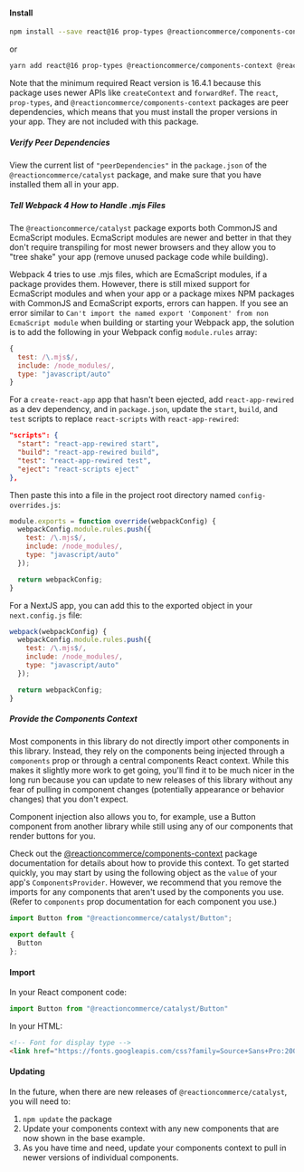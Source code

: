 #### Install

```bash
npm install --save react@16 prop-types @reactioncommerce/components-context @reactioncommerce/catalyst
```

or

```bash
yarn add react@16 prop-types @reactioncommerce/components-context @reactioncommerce/catalyst
```

Note that the minimum required React version is 16.4.1 because this package uses newer APIs like `createContext` and `forwardRef`. The `react`, `prop-types`, and `@reactioncommerce/components-context` packages are peer dependencies, which means that you must install the proper versions in your app. They are not included with this package.

##### Verify Peer Dependencies

View the current list of `"peerDependencies"` in the `package.json` of the `@reactioncommerce/catalyst` package, and make sure that you have installed them all in your app.

##### Tell Webpack 4 How to Handle .mjs Files

The `@reactioncommerce/catalyst` package exports both CommonJS and EcmaScript modules. EcmaScript modules are newer and better in that they don't require transpiling for most newer browsers and they allow you to "tree shake" your app (remove unused package code while building).

Webpack 4 tries to use .mjs files, which are EcmaScript modules, if a package provides them. However, there is still mixed support for EcmaScript modules and when your app or a package mixes NPM packages with CommonJS and EcmaScript exports, errors can happen. If you see an error similar to `Can't import the named export 'Component' from non EcmaScript module` when building or starting your Webpack app, the solution is to add the following in your Webpack config `module.rules` array:

```jsx static
{
  test: /\.mjs$/,
  include: /node_modules/,
  type: "javascript/auto"
}
```

For a `create-react-app` app that hasn't been ejected, add `react-app-rewired` as a dev dependency, and in `package.json`, update the `start`, `build`, and `test` scripts to replace `react-scripts` with `react-app-rewired`:

```json
"scripts": {
  "start": "react-app-rewired start",
  "build": "react-app-rewired build",
  "test": "react-app-rewired test",
  "eject": "react-scripts eject"
},
```

Then paste this into a file in the project root directory named `config-overrides.js`:

```jsx static
module.exports = function override(webpackConfig) {
  webpackConfig.module.rules.push({
    test: /\.mjs$/,
    include: /node_modules/,
    type: "javascript/auto"
  });

  return webpackConfig;
}
```

For a NextJS app, you can add this to the exported object in your `next.config.js` file:

```jsx static
webpack(webpackConfig) {
  webpackConfig.module.rules.push({
    test: /\.mjs$/,
    include: /node_modules/,
    type: "javascript/auto"
  });

  return webpackConfig;
}
```

##### Provide the Components Context

Most components in this library do not directly import other components in this library. Instead, they rely on the components being injected through a `components` prop or through a central components React context. While this makes it slightly more work to get going, you'll find it to be much nicer in the long run because you can update to new releases of this library without any fear of pulling in component changes (potentially appearance or behavior changes) that you don't expect.

Component injection also allows you to, for example, use a Button component from another library while still using any of our components that render buttons for you.

Check out the [@reactioncommerce/components-context](https://github.com/reactioncommerce/components-context) package documentation for details about how to provide this context. To get started quickly, you may start by using the following object as the `value` of your app's `ComponentsProvider`. However, we recommend that you remove the imports for any components that aren't used by the components you use. (Refer to `components` prop documentation for each component you use.)

```jsx static
import Button from "@reactioncommerce/catalyst/Button";

export default {
  Button
};
```

#### Import

In your React component code:

```jsx static
import Button from "@reactioncommerce/catalyst/Button"
```

In your HTML:

```html
<!-- Font for display type -->
<link href="https://fonts.googleapis.com/css?family=Source+Sans+Pro:200,400,600,700" rel="stylesheet">
```

#### Updating

In the future, when there are new releases of `@reactioncommerce/catalyst`, you will need to:

1. `npm update` the package
2. Update your components context with any new components that are now shown in the base example.
3. As you have time and need, update your components context to pull in newer versions of individual components.
